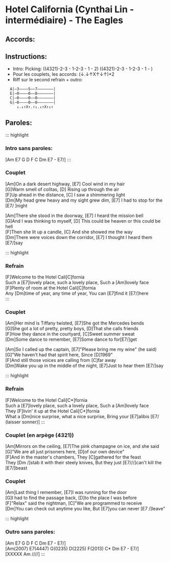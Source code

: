 # Hotel California (Cynthai Lin - intermédiaire) - The Eagles

## Accords:

<uke-chord name="Am" frets="2000"></uke-chord>
<uke-chord name="E7" frets="1202"></uke-chord>
<uke-chord name="G" frets="0232"></uke-chord>
<uke-chord name="D" frets="2220"></uke-chord>
<uke-chord name="F" frets="2010"></uke-chord>
<uke-chord name="C" frets="0003"></uke-chord>
<uke-chord name="Dm" frets="2210"></uke-chord>

## Instructions:

- Intro: Picking: ((4321)-2-3 - 1-2-3 - 1 - 2) ((4321)-2-3 - 1-2-3 - 1 - )
- Pour les couplets, les accords: (↓.↓↑X↑↓↑)*2
- Riff sur le second refrain + outro:

```
  A|—3————5——7———————|  
  E|—0————0——8———————|  
  C|—0————0——0———————|  
  G|—0————0——0———————|  
     ↓.↓↑X↑.↑↓.↓↑X↑↓↑   
```

## Paroles:

::: highlight

### Intro sans paroles:

[Am E7 G D F C Dm E7 - E7/]
:::

### Couplet

[Am]On a dark desert highway, [E7] Cool wind in my hair  
[G]Warm smell of colitas, [D] Rising up through the air  
[F]Up ahead in the distance, [C] I saw a shimmering light  
[Dm]My head grew heavy and my sight grew dim, [E7] I had to stop for the [E7/ ]night

[Am]There she stood in the doorway, [E7] I heard the mission bell  
[G]And I was thinking to myself, [D] This could be heaven or this could be hell  
[F]Then she lit up a candle, [C] And she showed me the way  
[Dm]There were voices down the corridor, [E7] I thought I heard them [E7/]say

::: highlight

### Refrain

[F]Welcome to the Hotel Cali[C]fornia  
Such a [E7]lovely place, such a lovely place, Such a [Am]lovely face  
[F]Plenty of room at the Hotel Cali[C]fornia  
Any [Dm]time of year, any time of year, You can [E7]find it [E7/]here  
:::

### Couplet

[Am]Her mind is Tiffany twisted, [E7]She got the Mercedes bends  
[G]She got a lot of pretty, pretty boys, [D]That she calls friends  
[F]How they dance in the courtyard, [C]Sweet summer sweat  
[Dm]Some dance to remember, [E7]Some dance to for[E7/]get

[Am]So I called up the captain, [E7]"Please bring me my wine" (he said)  
[G]"We haven't had that spirit here, Since [D]1969"  
[F]And still those voices are calling from [C]far away  
[Dm]Wake you up in the middle of the night, [E7]Just to hear them [E7/]say

::: highlight

### Refrain

[F]Welcome to the Hotel Cali[C\*\]fornia  
Such a [E7]lovely place, such a lovely place, Such a [Am]lovely face  
They [F]livin' it up at the Hotel Cali[C\*\]fornia  
What a [Dm]nice surprise, what a nice surprise,  Bring your [E7]alibis [E7/ (laisser sonner)]
:::

### Couplet (en arpège (4321))

[Am]Mirrors on the ceiling, [E7]The pink champagne on ice, and she said  
[G]"We are all just prisoners here, [D]of our own device"  
[F]And in the master's chambers, They [C]gathered for the feast  
They [Dm /]stab it with their steely knives, But they just [E7///]can't kill the [E7/]beast

### Couplet

[Am]Last thing I remember, [E7]I was running for the door  
[G]I had to find the passage back, [D]to the place I was before  
[F]"Relax" said the nightman, [C]"We are programmed to receive  
[Dm]You can check out anytime you like, But [E7]you can never [E7 /]leave"

::: highlight

### Outro sans paroles:

[Am E7 G D F C Dm E7 - E7/]  
[Am(2007) E7(4447) G(0235) D(2225) F(2013) C* Dm E7 - E7/]  
[XXXXX Am ////]
:::